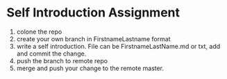 # Self Introduction Assignment
1. colone the repo
2. create your own branch in FirstnameLastname format
3. write a self introduction. File can be FirstnameLastName.md or txt, add and commit the change.
4. push the branch to remote repo
5. merge and push your change to the remote master.
